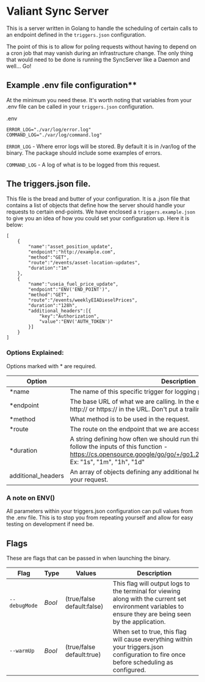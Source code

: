 # Valiant Sync Server

This is a server written in Golang to handle the scheduling of certain calls to an endpoint defined in the `triggers.json` configuration.

The point of this is to allow for poling requests without having to depend on a cron job that may vanish during an infrastructure change. The only thing that would need to be done is running the SyncServer like a Daemon and well... Go!


## Example .env file configuration**
At the minimum you need these. It's worth noting that variables from your .env file can be called in your `triggers.json` configuration.

.env
```
ERROR_LOG="./var/log/error.log"
COMMAND_LOG="./var/log/command.log"
```

`ERROR_LOG` - Where error logs will be stored. By default it is in /var/log of the binary. The package should include some examples of errors. 

`COMMAND_LOG` - A log of what is to be logged from this request. 

## The triggers.json file. 
This file is the bread and butter of your configuration. It is a .json file that contains a list of objects that define how the server should handle your requests to certain end-points. We have enclosed a `triggers.example.json` to give you an idea of how you could set your configuration up. Here it is below: 

```
[
	{
		"name":"asset_position_update",
		"endpoint":"http://example.com",
		"method":"GET",
		"route":"/events/asset-location-updates",
		"duration":"1m"
	}, 
	{
		"name":"useia_fuel_price_update",
		"endpoint":"ENV('END_POINT')",
		"method":"GET",
		"route":"/events/weeklyEIADieselPrices",
		"duration":"128h",
		"additional_headers":[{
			"key":"Authorization",
			"value":"ENV('AUTH_TOKEN')"
		}]	
	}
]
```
### Options Explained: 
Options marked with * are required. 

| Option | Description |
|--------|-------------|
|*name    |The name of this specific trigger for logging purposes.|
|*endpoint|The base URL of what we are calling. In the example above. Should include http:// or https:// in the URL. Don't put a trailing slash.|
|*method  |What method is to be used in the request.|
|*route   |The route on the endpoint that we are accessing.|
|*duration|A string defining how often we should run this trigger. Valid strings should follow the inputs of this function - https://cs.opensource.google/go/go/+/go1.23.4:src/time/format.go;l=1617 Ex: "1s", "1m", "1h", "1d"|
|additional_headers| An array of objects defining any additional headers that should be sent with your request.|

### A note on ENV()

All parameters within your triggers.json configuration can pull values from the .env file. This is to stop you from repeating yourself and allow for easy testing on development if need be. 


## Flags

These are flags that can be passed in when launching the binary. 

| Flag | Type | Values | Description |
|------|------|--------|-------------|
|`--debugMode`|*Bool*|(true/false default:false)| This flag will output logs to the terminal for viewing along with the current set environment variables to ensure they are being seen by the application. |
|`--warmUp`|*Bool*|(true/false default:true)| When set to true, this flag will cause everything within your triggers.json configuration to fire once before scheduling as configured.
